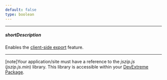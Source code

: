 ```yaml
---
default: false
type: boolean
---
```

---
##### shortDescription
Enables the [client-side export](/concepts/10%20UI%20Widgets/70%20Data%20Grid/090%20Client-Side%20Export '/Documentation/Guide/UI_Widgets/Data_Grid/Client-Side_Export/') feature.

---
[note]Your application/site must have a reference to the *jszip.js* (*jszip.js.min*) library. This library is accessible within your [DevExtreme Package](/Documentation/Guide/Common/DevExtreme_Packages/#DevExtreme_Packages).